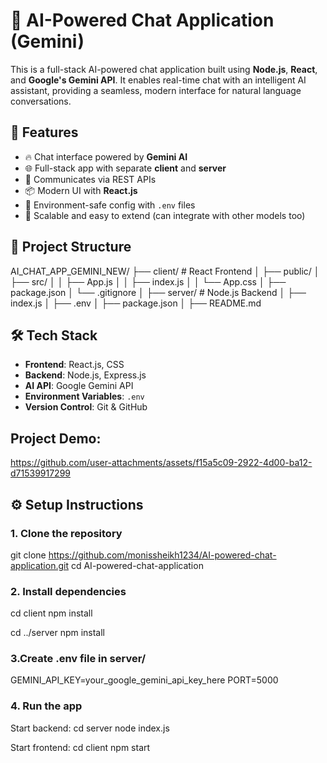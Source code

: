 # 💬 AI-Powered Chat Application (Gemini)

This is a full-stack AI-powered chat application built using **Node.js**, **React**, and **Google's Gemini API**. It enables real-time chat with an intelligent AI assistant, providing a seamless, modern interface for natural language conversations.

## 🚀 Features

- 🔥 Chat interface powered by **Gemini AI**
- 🌐 Full-stack app with separate **client** and **server**
- 📡 Communicates via REST APIs
- 📦 Modern UI with **React.js**
- 🌱 Environment-safe config with `.env` files
- 🧠 Scalable and easy to extend (can integrate with other models too)

## 📁 Project Structure
AI_CHAT_APP_GEMINI_NEW/
├── client/ # React Frontend
│ ├── public/
│ ├── src/
│ │ ├── App.js
│ │ ├── index.js
│ │ └── App.css
│ ├── package.json
│ └── .gitignore
│
├── server/ # Node.js Backend
│ ├── index.js
│ ├── .env
│ ├── package.json
│
├── README.md



## 🛠️ Tech Stack

- **Frontend**: React.js, CSS
- **Backend**: Node.js, Express.js
- **AI API**: Google Gemini API
- **Environment Variables**: `.env`
- **Version Control**: Git & GitHub

## Project Demo:
https://github.com/user-attachments/assets/f15a5c09-2922-4d00-ba12-d71539917299


## ⚙️ Setup Instructions

### 1. Clone the repository
git clone https://github.com/monissheikh1234/AI-powered-chat-application.git
cd AI-powered-chat-application


### 2. Install dependencies
cd client
npm install

cd ../server
npm install


### 3.Create .env file in server/
GEMINI_API_KEY=your_google_gemini_api_key_here
PORT=5000


### 4. Run the app
Start backend:
cd server
node index.js

Start frontend:
cd client
npm start


